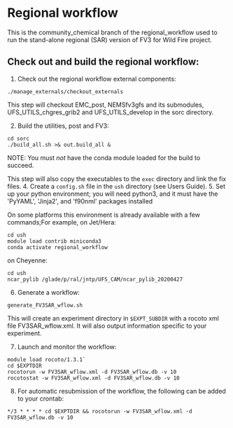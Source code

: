 # Regional workflow

This is the community\_chemical branch of the regional\_workflow used to run the stand-alone regional (SAR) version of FV3 for Wild Fire project.

## Check out and build the regional workflow:

1. Check out the regional workflow external components:

`./manage_externals/checkout_externals`

This step will checkout EMC\_post, NEMSfv3gfs and its submodules, UFS\_UTILS\_chgres\_grib2 and UFS\_UTILS\_develop in the sorc directory.

2. Build the utilities, post and FV3:
```
cd sorc
./build_all.sh >& out.build_all &
```
NOTE: You must *not* have the conda module loaded for the build to succeed.

This step will also copy the executables to the `exec` directory and link the fix files.
4. Create a `config.sh` file in the `ush` directory (see Users Guide).
5. Set up your python environment; you will need python3, and it must have the 'PyYAML', 'Jinja2', and 'f90nml' packages installed

On some platforms this environment is already available with a few commands;For example, on Jet/Hera:
```
cd ush
module load contrib miniconda3
conda activate regional_workflow
```
on Cheyenne:
```
cd ush
ncar_pylib /glade/p/ral/jntp/UFS_CAM/ncar_pylib_20200427
```

6. Generate a workflow:
```
generate_FV3SAR_wflow.sh
```
This will create an experiment directory in `$EXPT_SUBDIR` with a rocoto xml file FV3SAR_wflow.xml. It will also output information specific to your experiment.

7. Launch and monitor the workflow:
```
module load rocoto/1.3.1`
cd $EXPTDIR
rocotorun -w FV3SAR_wflow.xml -d FV3SAR_wflow.db -v 10
rocotostat -w FV3SAR_wflow.xml -d FV3SAR_wflow.db -v 10
```
8.  For automatic resubmission of the workflow, the following can be added to your crontab:
```
*/3 * * * * cd $EXPTDIR && rocotorun -w FV3SAR_wflow.xml -d FV3SAR_wflow.db -v 10
```
